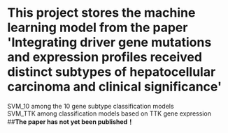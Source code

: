# This project stores the machine learning model from the paper 'Integrating driver gene mutations and expression profiles received distinct subtypes of hepatocellular carcinoma and clinical significance'
SVM_10 among the 10 gene subtype classification models  
SVM_TTK among classification models based on TTK gene expression    
##**The paper has not yet been published！**
